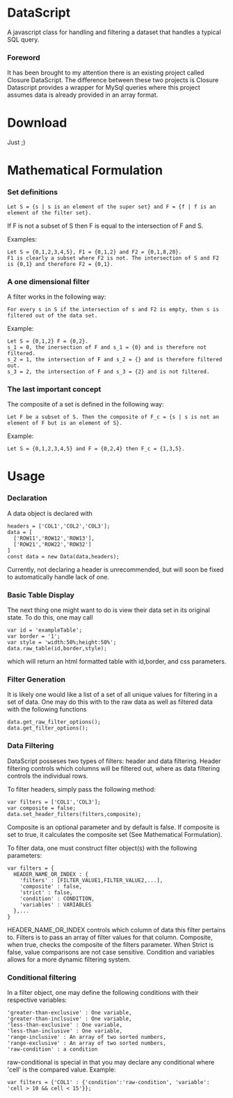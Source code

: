# DataScript
A javascript class for handling and filtering a dataset that handles a typical SQL query.
### Foreword
It has been brought to my attention there is an existing project called Closure DataScript. The difference between these two projects is Closure Datascript provides a wrapper for MySql queries where this project assumes data is already provided in an array format.
# Download
Just <? include 'DataScript.php' ?> ;)
# Mathematical Formulation
### Set definitions
```
Let S = {s | s is an element of the super set} and F = {f | f is an element of the filter set}.
```
If F is not a subset of S then F is equal to the intersection of F and S.

Examples:
```
Let S = {0,1,2,3,4,5}, F1 = {0,1,2} and F2 = {0,1,8,20}.
F1 is clearly a subset where F2 is not. The intersection of S and F2 is {0,1} and therefore F2 = {0,1}.
```
### A one dimensional filter
A filter works in the following way:
```
For every s in S if the intersection of s and F2 is empty, then s is filtered out of the data set.
```
Example:
```
Let S = {0,1,2} F = {0,2}.
s_1 = 0, the inersection of F and s_1 = {0} and is therefore not filtered.
s_2 = 1, the intersection of F and s_2 = {} and is therefore filtered out.
s_3 = 2, the intersection of F and s_3 = {2} and is not filtered.
```
### The last important concept
The composite of a set is defined in the following way:
```
Let F be a subset of S. Then the composite of F_c = {s | s is not an element of F but is an element of S}.
```
Example:
```
Let S = {0,1,2,3,4,5} and F = {0,2,4} then F_c = {1,3,5}.
```
# Usage
### Declaration
A data object is declared with
```
headers = ['COL1','COL2','COL3'];
data = [
  ['ROW11','ROW12','ROW13'],
  ['ROW21','ROW22','ROW32']
]
const data = new Data(data,headers);
```
Currently, not declaring a header is unrecommended, but will soon be fixed to automatically handle lack of one.

### Basic Table Display
The next thing one might want to do is view their data set in its original state. To do this, one may call
```
var id = 'exampleTable';
var border = '1';
var style = 'width:50%;height:50%';
data.raw_table(id,border,style);
```
which will return an html formatted table with id,border, and css parameters.
### Filter Generation
It is likely one would like a list of a set of all unique values for filtering in a set of data. One may do this with to the raw data as well as filtered data with the following functions
```
data.get_raw_filter_options();
data.get_filter_options();
```
### Data Filtering
DataScript posseses two types of filters: header and data filtering. Header filtering controls which columns will be filtered out, where as data filtering controls the individual rows.

To filter headers, simply pass the following method:
```
var filters = ['COL1','COL3'];
var composite = false;
data.set_header_filters(filters,composite);
```
Composite is an optional parameter and by default is false. If composite is set to true, it calculates the composite set (See Mathematical Formulation).

To filter data, one must construct filter object(s) with the following parameters:
```
var filters = {
  HEADER_NAME_OR_INDEX : {
    'filters' : [FILTER_VALUE1,FILTER_VALUE2,...],
    'composite' : false,
    'strict' : false,
    'condition' : CONDITION,
    'variables' : VARIABLES
  },...
}
```
HEADER_NAME_OR_INDEX controls which column of data this filter pertains to.
Filters is to pass an array of filter values for that column.
Composite, when true, checks the composite of the filters parameter.
When Strict is false, value comparisons are not case sensitive.
Condition and variables allows for a more dynamic filtering system.

### Conditional filtering
In a filter object, one may define the following conditions with their respective variables:
```
'greater-than-exclusive' : One variable,
'greater-than-inclsuive' : One variable,
'less-than-exclusive' : One variable,
'less-than-inclusive' : One variable,
'range-inclusive' : An array of two sorted numbers,
'range-exclusive' : An array of two sorted numbers,
'raw-condition' : a condition
```
raw-conditional is special in that you may declare any conditional where 'cell' is the compared value. 
Example:
```
var filters = {'COL1' : {'condition':'raw-condition', 'variable': 'cell > 10 && cell < 15'}};
```







